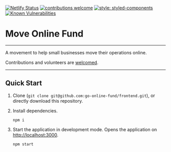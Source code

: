 [![Netlify Status](https://api.netlify.com/api/v1/badges/af1abe02-144b-4649-8edc-249bd496a178/deploy-status)](https://app.netlify.com/sites/move-online-fund/deploys) [![contributions welcome](https://img.shields.io/badge/contributions-welcome-brightgreen.svg?style=flat)](https://github.com/go-online-fund/frontend/issues) [![style: styled-components](https://img.shields.io/badge/style-%F0%9F%92%85%20styled--components-orange.svg?colorB=daa357&colorA=db748e)](https://github.com/styled-components/styled-components) [![Known Vulnerabilities](https://snyk.io/test/github/go-online-fund/frontend/badge.svg)](https://snyk.io/test/github/go-online-fund/frontend)



# Move Online Fund  #

----

A movement to help small businesses move their operations online.

Contributions and volunteers are [welcomed](https://github.com/go-online-fund/frontend/issues).

----

## Quick Start
1. Clone (`git clone git@github.com:go-online-fund/frontend.git`), or directly download this repository.
2. Install dependencies.

    ```
    npm i
    ```
3. Start the application in development mode. Opens the application on [http://localhost:3000](http://localhost:3000).

    ```
    npm start
    ```
